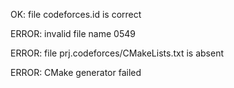 OK: file codeforces.id is correct
ERROR: invalid file name 0549
ERROR: file prj.codeforces/CMakeLists.txt is absent
ERROR: CMake generator failed
